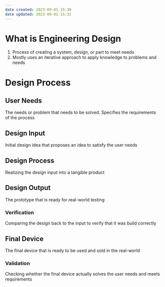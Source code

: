 ```yaml
---
date created: 2023-09-01 15:30
date updated: 2023-09-01 15:31
---
```


# What is Engineering Design

1. Process of creating a system, design, or part to meet needs
2. Mostly uses an iterative approach to apply knowledge to problems and needs

# Design Process



## User Needs

The needs or problem that needs to be solved.
Specifies the requirements of the process

## Design Input

Initial design idea that proposes an idea to satisfy the user needs

## Design Process

Realizing the design input into a tangible product

## Design Output

The prototype that is ready for real-world testing

### Verification

Comparing the design back to the input to verify that it was build correctly

## Final Device

The final device that is ready to be used and sold in the real-world

### Validation

Checking whether the final device actually solves the user needs and meets requirements
